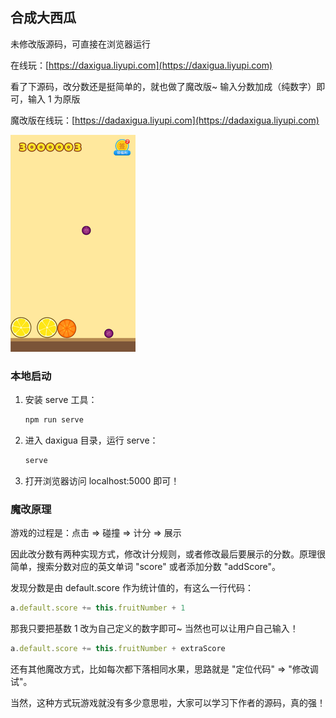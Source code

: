 ## 合成大西瓜

未修改版源码，可直接在浏览器运行

在线玩：[https://daxigua.liyupi.com](https://daxigua.liyupi.com)

看了下源码，改分数还是挺简单的，就也做了魔改版~ 输入分数加成（纯数字）即可，输入 1 为原版

魔改版在线玩：[https://dadaxigua.liyupi.com](https://dadaxigua.liyupi.com)

![秀爆朋友圈](./assets/dadaxigua.png)

### 本地启动

1. 安装 serve 工具：

    ```bash
    npm run serve
    ```

2. 进入 daxigua 目录，运行 serve：

    ```bash
    serve
    ```
   
3. 打开浏览器访问 localhost:5000 即可！

### 魔改原理

游戏的过程是：点击 => 碰撞 => 计分 => 展示

因此改分数有两种实现方式，修改计分规则，或者修改最后要展示的分数。原理很简单，搜索分数对应的英文单词 "score" 或者添加分数 "addScore"。

发现分数是由 default.score 作为统计值的，有这么一行代码：

```javascript
a.default.score += this.fruitNumber + 1
```

那我只要把基数 1 改为自己定义的数字即可~ 当然也可以让用户自己输入！

```javascript
a.default.score += this.fruitNumber + extraScore
```

还有其他魔改方式，比如每次都下落相同水果，思路就是 "定位代码" => "修改调试"。

当然，这种方式玩游戏就没有多少意思啦，大家可以学习下作者的源码，真的强！
